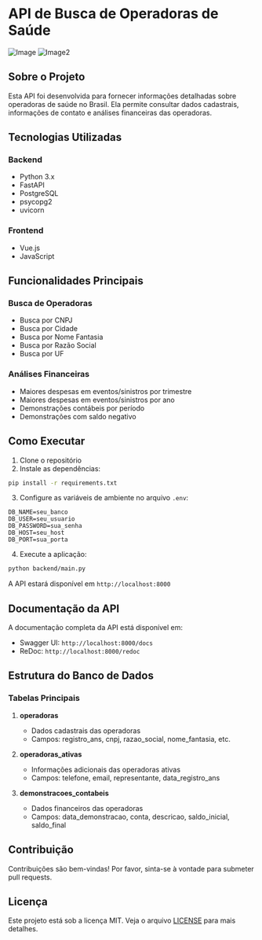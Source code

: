 # API de Busca de Operadoras de Saúde

![Image](https://github-production-user-asset-6210df.s3.amazonaws.com/131140028/427151891-1718fd21-65f7-4e3f-8dc0-0b5882ecb095.png?X-Amz-Algorithm=AWS4-HMAC-SHA256&X-Amz-Credential=AKIAVCODYLSA53PQK4ZA%2F20250326%2Fus-east-1%2Fs3%2Faws4_request&X-Amz-Date=20250326T173914Z&X-Amz-Expires=300&X-Amz-Signature=9c02f1f7cf6436a940c13953d40628eecd00daee4c414f4630278a4a6ebcf8ea&X-Amz-SignedHeaders=host)
![Image2](https://github-production-user-asset-6210df.s3.amazonaws.com/131140028/427152128-b6a0be1c-88df-4c6b-af4a-92afdbf7baf7.png?X-Amz-Algorithm=AWS4-HMAC-SHA256&X-Amz-Credential=AKIAVCODYLSA53PQK4ZA%2F20250326%2Fus-east-1%2Fs3%2Faws4_request&X-Amz-Date=20250326T174228Z&X-Amz-Expires=300&X-Amz-Signature=bc97ea4ad922dbf88a72d97d9db2e2e568d306d26efae64c69cd37a9f9e975cf&X-Amz-SignedHeaders=host)

## Sobre o Projeto

Esta API foi desenvolvida para fornecer informações detalhadas sobre operadoras de saúde no Brasil. Ela permite consultar dados cadastrais, informações de contato e análises financeiras das operadoras.

## Tecnologias Utilizadas

### Backend
- Python 3.x
- FastAPI
- PostgreSQL
- psycopg2
- uvicorn

### Frontend
- Vue.js
- JavaScript

## Funcionalidades Principais

### Busca de Operadoras
- Busca por CNPJ
- Busca por Cidade
- Busca por Nome Fantasia
- Busca por Razão Social
- Busca por UF

### Análises Financeiras
- Maiores despesas em eventos/sinistros por trimestre
- Maiores despesas em eventos/sinistros por ano
- Demonstrações contábeis por período
- Demonstrações com saldo negativo

## Como Executar

1. Clone o repositório
2. Instale as dependências:
```bash
pip install -r requirements.txt
```

3. Configure as variáveis de ambiente no arquivo `.env`:
```
DB_NAME=seu_banco
DB_USER=seu_usuario
DB_PASSWORD=sua_senha
DB_HOST=seu_host
DB_PORT=sua_porta
```

4. Execute a aplicação:
```bash
python backend/main.py
```

A API estará disponível em `http://localhost:8000`

## Documentação da API

A documentação completa da API está disponível em:
- Swagger UI: `http://localhost:8000/docs`
- ReDoc: `http://localhost:8000/redoc`

## Estrutura do Banco de Dados

### Tabelas Principais

1. **operadoras**
   - Dados cadastrais das operadoras
   - Campos: registro_ans, cnpj, razao_social, nome_fantasia, etc.

2. **operadoras_ativas**
   - Informações adicionais das operadoras ativas
   - Campos: telefone, email, representante, data_registro_ans

3. **demonstracoes_contabeis**
   - Dados financeiros das operadoras
   - Campos: data_demonstracao, conta, descricao, saldo_inicial, saldo_final

## Contribuição

Contribuições são bem-vindas! Por favor, sinta-se à vontade para submeter pull requests.

## Licença

Este projeto está sob a licença MIT. Veja o arquivo [LICENSE](LICENSE) para mais detalhes. 